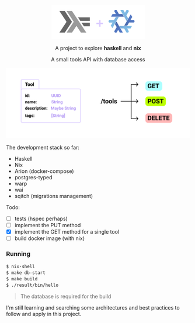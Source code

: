 <div align="center">
  <img src="imgs/haskellnix.png" width="256" />

  A project to explore **haskell** and **nix**

  A small tools API with database access
</div>

<img src="imgs/tools.png" />

The development stack so far:

- Haskell
- Nix
- Arion (docker-compose)
- postgres-typed
- warp
- wai
- sqitch (migrations management)

Todo:
- [ ] tests (hspec perhaps)
- [ ] implement the PUT method
- [x] implement the GET method for a single tool
- [ ] build docker image (with nix)

### Running

```sh
$ nix-shell
$ make db-start
$ make build
$ ./result/bin/hello
```

> The database is required for the build

I'm still learning and searching some architectures and best
practices to follow and apply in this project.

